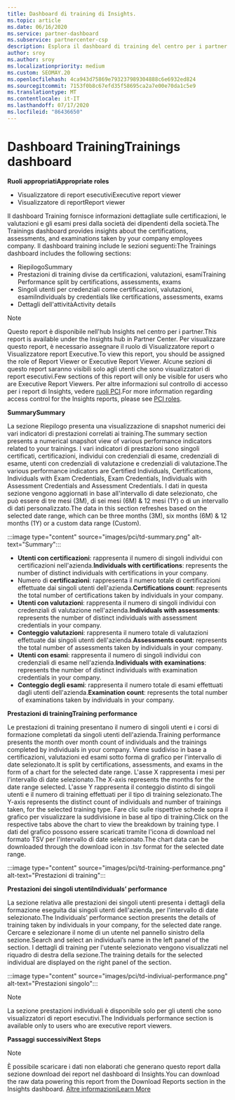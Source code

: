 ```yaml
---
title: Dashboard di training di Insights.
ms.topic: article
ms.date: 06/16/2020
ms.service: partner-dashboard
ms.subservice: partnercenter-csp
description: Esplora il dashboard di training del centro per i partner.
author: sroy
ms.author: sroy
ms.localizationpriority: medium
ms.custom: SEOMAY.20
ms.openlocfilehash: 4ca943d75869e793237989304888c6e6932ed824
ms.sourcegitcommit: 7153f0b8c67efd35f58695ca2a7e00e70da1c5e9
ms.translationtype: MT
ms.contentlocale: it-IT
ms.lasthandoff: 07/17/2020
ms.locfileid: "86436650"
---
```

# <a name="trainings-dashboard"></a><span data-ttu-id="e0996-103">Dashboard Training</span><span class="sxs-lookup"><span data-stu-id="e0996-103">Trainings dashboard</span></span>

<span data-ttu-id="e0996-104">**Ruoli appropriati**</span><span class="sxs-lookup"><span data-stu-id="e0996-104">**Appropriate roles**</span></span>
- <span data-ttu-id="e0996-105">Visualizzatore di report esecutivi</span><span class="sxs-lookup"><span data-stu-id="e0996-105">Executive report viewer</span></span>
- <span data-ttu-id="e0996-106">Visualizzatore di report</span><span class="sxs-lookup"><span data-stu-id="e0996-106">Report viewer</span></span>

<span data-ttu-id="e0996-107">Il dashboard Training fornisce informazioni dettagliate sulle certificazioni, le valutazioni e gli esami presi dalla società dei dipendenti della società.</span><span class="sxs-lookup"><span data-stu-id="e0996-107">The Trainings dashboard provides insights about the certifications, assessments, and examinations taken by your company employees company.</span></span> <span data-ttu-id="e0996-108">Il dashboard training include le sezioni seguenti:</span><span class="sxs-lookup"><span data-stu-id="e0996-108">The Trainings dashboard includes the following sections:</span></span>

- <span data-ttu-id="e0996-109">Riepilogo</span><span class="sxs-lookup"><span data-stu-id="e0996-109">Summary</span></span>
- <span data-ttu-id="e0996-110">Prestazioni di training divise da certificazioni, valutazioni, esami</span><span class="sxs-lookup"><span data-stu-id="e0996-110">Training Performance split by certifications, assessments, exams</span></span>
- <span data-ttu-id="e0996-111">Singoli utenti per credenziali come certificazioni, valutazioni, esami</span><span class="sxs-lookup"><span data-stu-id="e0996-111">Individuals by credentials like certifications, assessments, exams</span></span>
- <span data-ttu-id="e0996-112">Dettagli dell'attività</span><span class="sxs-lookup"><span data-stu-id="e0996-112">Activity details</span></span>

>[!NOTE] 
><span data-ttu-id="e0996-113">Questo report è disponibile nell'hub Insights nel centro per i partner.</span><span class="sxs-lookup"><span data-stu-id="e0996-113">This report is available under the Insights hub in Partner Center.</span></span> <span data-ttu-id="e0996-114">Per visualizzare questo report, è necessario assegnare il ruolo di Visualizzatore report o Visualizzatore report Executive.</span><span class="sxs-lookup"><span data-stu-id="e0996-114">To view this report, you should be assigned the role of Report Viewer or Executive Report Viewer.</span></span> <span data-ttu-id="e0996-115">Alcune sezioni di questo report saranno visibili solo agli utenti che sono visualizzatori di report esecutivi.</span><span class="sxs-lookup"><span data-stu-id="e0996-115">Few sections of this report will only be visible for users who are Executive Report Viewers.</span></span> <span data-ttu-id="e0996-116">Per altre informazioni sul controllo di accesso per i report di Insights, vedere [ruoli PCI](pci-roles.md).</span><span class="sxs-lookup"><span data-stu-id="e0996-116">For more information regarding access control for the Insights reports, please see [PCI roles](pci-roles.md).</span></span>

<span data-ttu-id="e0996-117">**Summary**</span><span class="sxs-lookup"><span data-stu-id="e0996-117">**Summary**</span></span>

<span data-ttu-id="e0996-118">La sezione Riepilogo presenta una visualizzazione di snapshot numerici dei vari indicatori di prestazioni correlati ai training.</span><span class="sxs-lookup"><span data-stu-id="e0996-118">The summary section presents a numerical snapshot view of various performance indicators related to your trainings.</span></span> <span data-ttu-id="e0996-119">I vari indicatori di prestazioni sono singoli certificati, certificazioni, individui con credenziali di esame, credenziali di esame, utenti con credenziali di valutazione e credenziali di valutazione.</span><span class="sxs-lookup"><span data-stu-id="e0996-119">The various performance indicators are Certified Individuals, Certifications, Individuals with Exam Credentials, Exam Credentials, Individuals with Assessment Credentials and Assessment Credentials.</span></span> <span data-ttu-id="e0996-120">I dati in questa sezione vengono aggiornati in base all'intervallo di date selezionato, che può essere di tre mesi (3M), di sei mesi (6M) & 12 mesi (1Y) o di un intervallo di dati personalizzato.</span><span class="sxs-lookup"><span data-stu-id="e0996-120">The data in this section refreshes based on the selected date range, which can be three months (3M), six months (6M) & 12 months (1Y) or a custom data range (Custom).</span></span> 

:::image type="content" source="images/pci/td-summary.png" alt-text="Summary":::

- <span data-ttu-id="e0996-122">**Utenti con certificazioni**: rappresenta il numero di singoli individui con certificazioni nell'azienda.</span><span class="sxs-lookup"><span data-stu-id="e0996-122">**Individuals with certifications**: represents the number of distinct individuals with certifications in your company.</span></span>
- <span data-ttu-id="e0996-123">Numero di **certificazioni**: rappresenta il numero totale di certificazioni effettuate dai singoli utenti dell'azienda.</span><span class="sxs-lookup"><span data-stu-id="e0996-123">**Certifications count**: represents the total number of certifications taken by individuals in your company.</span></span>
- <span data-ttu-id="e0996-124">**Utenti con valutazioni**: rappresenta il numero di singoli individui con credenziali di valutazione nell'azienda.</span><span class="sxs-lookup"><span data-stu-id="e0996-124">**Individuals with assessments**: represents the number of distinct individuals with assessment credentials in your company.</span></span> 
- <span data-ttu-id="e0996-125">**Conteggio valutazioni**: rappresenta il numero totale di valutazioni effettuate dai singoli utenti dell'azienda.</span><span class="sxs-lookup"><span data-stu-id="e0996-125">**Assessments count**: represents the total number of assessments taken by individuals in your company.</span></span>
- <span data-ttu-id="e0996-126">**Utenti con esami**: rappresenta il numero di singoli individui con credenziali di esame nell'azienda.</span><span class="sxs-lookup"><span data-stu-id="e0996-126">**Individuals with examinations**: represents the number of distinct individuals with examination credentials in your company.</span></span> 
- <span data-ttu-id="e0996-127">**Conteggio degli esami**: rappresenta il numero totale di esami effettuati dagli utenti dell'azienda.</span><span class="sxs-lookup"><span data-stu-id="e0996-127">**Examination count**: represents the total number of examinations taken by individuals in your company.</span></span>

<span data-ttu-id="e0996-128">**Prestazioni di training**</span><span class="sxs-lookup"><span data-stu-id="e0996-128">**Training performance**</span></span>

<span data-ttu-id="e0996-129">Le prestazioni di training presentano il numero di singoli utenti e i corsi di formazione completati da singoli utenti dell'azienda.</span><span class="sxs-lookup"><span data-stu-id="e0996-129">Training performance presents the month over month count of individuals and the trainings completed by individuals in your company.</span></span> <span data-ttu-id="e0996-130">Viene suddiviso in base a certificazioni, valutazioni ed esami sotto forma di grafico per l'intervallo di date selezionato.</span><span class="sxs-lookup"><span data-stu-id="e0996-130">It is split by certifications, assessments, and exams in the form of a chart for the selected date range.</span></span> <span data-ttu-id="e0996-131">L'asse X rappresenta i mesi per l'intervallo di date selezionato.</span><span class="sxs-lookup"><span data-stu-id="e0996-131">The X-axis represents the months for the date range selected.</span></span> <span data-ttu-id="e0996-132">L'asse Y rappresenta il conteggio distinto di singoli utenti e il numero di training effettuati per il tipo di training selezionato.</span><span class="sxs-lookup"><span data-stu-id="e0996-132">The Y-axis represents the distinct count of individuals and number of trainings taken, for the selected training type.</span></span> <span data-ttu-id="e0996-133">Fare clic sulle rispettive schede sopra il grafico per visualizzare la suddivisione in base al tipo di training.</span><span class="sxs-lookup"><span data-stu-id="e0996-133">Click on the respective tabs above the chart to view the breakdown by training type.</span></span> <span data-ttu-id="e0996-134">I dati del grafico possono essere scaricati tramite l'icona di download nel formato TSV per l'intervallo di date selezionato.</span><span class="sxs-lookup"><span data-stu-id="e0996-134">The chart data can be downloaded through the download icon in .tsv format for the selected date range.</span></span>

:::image type="content" source="images/pci/td-training-performance.png" alt-text="Prestazioni di training":::

<span data-ttu-id="e0996-136">**Prestazioni dei singoli utenti**</span><span class="sxs-lookup"><span data-stu-id="e0996-136">**Individuals’ performance**</span></span>

<span data-ttu-id="e0996-137">La sezione relativa alle prestazioni dei singoli utenti presenta i dettagli della formazione eseguita dai singoli utenti dell'azienda, per l'intervallo di date selezionato.</span><span class="sxs-lookup"><span data-stu-id="e0996-137">The Individuals’ performance section presents the details of training taken by individuals in your company, for the selected date range.</span></span> <span data-ttu-id="e0996-138">Cercare e selezionare il nome di un utente nel pannello sinistro della sezione.</span><span class="sxs-lookup"><span data-stu-id="e0996-138">Search and select an individual’s name in the left panel of the section.</span></span> <span data-ttu-id="e0996-139">I dettagli di training per l'utente selezionato vengono visualizzati nel riquadro di destra della sezione.</span><span class="sxs-lookup"><span data-stu-id="e0996-139">The training details for the selected individual are displayed on the right panel of the section.</span></span>

:::image type="content" source="images/pci/td-indiviual-performance.png" alt-text="Prestazioni singolo":::

>[!NOTE] 
> <span data-ttu-id="e0996-141">La sezione prestazioni individuali è disponibile solo per gli utenti che sono visualizzatori di report esecutivi.</span><span class="sxs-lookup"><span data-stu-id="e0996-141">The Individuals performance section is available only to users who are executive report viewers.</span></span> 

<span data-ttu-id="e0996-142">**Passaggi successivi**</span><span class="sxs-lookup"><span data-stu-id="e0996-142">**Next Steps**</span></span>

>[!NOTE] 
> <span data-ttu-id="e0996-143">È possibile scaricare i dati non elaborati che generano questo report dalla sezione download dei report nel dashboard di Insights.</span><span class="sxs-lookup"><span data-stu-id="e0996-143">You can download the raw data powering this report from the Download Reports section in the Insights dashboard.</span></span> [<span data-ttu-id="e0996-144">Altre informazioni</span><span class="sxs-lookup"><span data-stu-id="e0996-144">Learn More</span></span>](pci-download-reports.md) 

